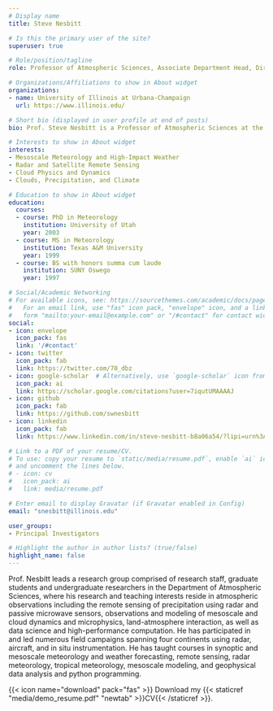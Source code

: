 ```yaml
---
# Display name
title: Steve Nesbitt

# Is this the primary user of the site?
superuser: true

# Role/position/tagline
role: Professor of Atmospheric Sciences, Associate Department Head, Director of Graduate Studies

# Organizations/Affiliations to show in About widget
organizations:
- name: University of Illinois at Urbana-Champaign
  url: https://www.illinois.edu/

# Short bio (displayed in user profile at end of posts)
bio: Prof. Steve Nesbitt is a Professor of Atmospheric Sciences at the University of Illinois.

# Interests to show in About widget
interests:
- Mesoscale Meteorology and High-Impact Weather
- Radar and Satellite Remote Sensing
- Cloud Physics and Dynamics
- Clouds, Precipitation, and Climate

# Education to show in About widget
education:
  courses:
  - course: PhD in Meteorology
    institution: University of Utah
    year: 2003
  - course: MS in Meteorology
    institution: Texas A&M University
    year: 1999
  - course: BS with honors summa cum laude
    institution: SUNY Oswego
    year: 1997

# Social/Academic Networking
# For available icons, see: https://sourcethemes.com/academic/docs/page-builder/#icons
#   For an email link, use "fas" icon pack, "envelope" icon, and a link in the
#   form "mailto:your-email@example.com" or "/#contact" for contact widget.
social:
- icon: envelope
  icon_pack: fas
  link: '/#contact'
- icon: twitter
  icon_pack: fab
  link: https://twitter.com/70_dbz
- icon: google-scholar  # Alternatively, use `google-scholar` icon from `ai` icon pack
  icon_pack: ai
  link: https://scholar.google.com/citations?user=7iqutUMAAAAJ
- icon: github
  icon_pack: fab
  link: https://github.com/swnesbitt
- icon: linkedin
  icon_pack: fab
  link: https://www.linkedin.com/in/steve-nesbitt-b8a06a54/?lipi=urn%3Ali%3Apage%3Ad_flagship3_feed%3B1eeU0o8ZT4%2BwwFb4ryrc3w%3D%3D

# Link to a PDF of your resume/CV.
# To use: copy your resume to `static/media/resume.pdf`, enable `ai` icons in `params.toml`, 
# and uncomment the lines below.
# - icon: cv
#   icon_pack: ai
#   link: media/resume.pdf

# Enter email to display Gravatar (if Gravatar enabled in Config)
email: "snesbitt@illinois.edu"

user_groups:
- Principal Investigators

# Highlight the author in author lists? (true/false)
highlight_name: false
---
```


Prof. Nesbitt leads a research group comprised of research staff, graduate students and undergraduate researchers in the Department of Atmospheric Sciences, where his research and teaching interests reside in atmospheric observations including the remote sensing of precipitation using radar and passive microwave sensors, observations and modeling of mesoscale and cloud dynamics and microphysics, land-atmosphere interaction, as well as data science and high-performance computation. He has participated in and led numerous field campaigns spanning four continents using radar, aircraft, and in situ instrumentation. He has taught courses in synoptic and mesoscale meteorology and weather forecasting, remote sensing, radar meteorology, tropical meteorology, mesoscale modeling, and geophysical data analysis and python programming.

{{< icon name="download" pack="fas" >}} Download my {{< staticref "media/demo_resume.pdf" "newtab" >}}CV{{< /staticref >}}.
